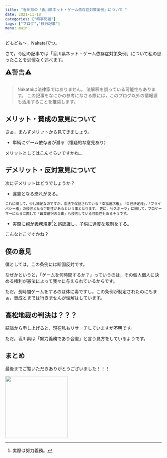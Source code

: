```yaml
---
title: "香川県の「香川県ネット・ゲーム依存症対策条例」について "
date: 2021-11-18
categories: ["時事問題"]
tags: ["ブログ","移行記事"]
menu: main
---
```

<!--more-->
どもども～，Nakataiでつ。

さて，今回の記事では「香川県ネット・ゲーム依存症対策条例」について私の思ったことを忌憚なく述べます。

<span style="font-size: 150%" color="red">
⚠警告⚠ <br>
</span><br>

> Nakataiは法律家ではありません。
> 法解釈を誤っている可能性もあります。
> この記事をなにかの参考になさる際には，このブログ以外の情報源も活用することを推奨します。

## メリット・賛成の意見について

さぁ，まんずメリットから見てきましょう。

* 単純にゲーム依存者が減る（懐疑的な意見あり）

メリットとしてはこんぐらいですかね...

## デメリット・反対意見について

次にデメリットはどうでしょうか？


* 違憲となる恐れがある。

<span style="font-size: 80%">
  これに関して，少し補足なのですが，憲法で保証されている「幸福追求権」，「自己決定権」，「プライバシー権」の侵害となる可能性があるという事となります。
  更に，「eスポーツ」に関して，プロゲーマーになるに際して「職業選択の自由」も侵害している可能性もあるそうです。
</span>

* 実際に親が義務規定[^1]と誤認識し，子供に過度な規制をする。

[^1]:実際は努力義務。

こんなとこですかね？

## 僕の意見

僕としては，この条例には断固反対です。

なぜかというと，「ゲームを何時間するか？」っていうのは，その個人個人に決める権利が憲法によって我々に与えられているからです。

ただ，長時間ゲームをするのは体に毒ですし，この条例が制定されたのにもまぁ，賛成とまでは行きませんが理解はしています。

## 高松地裁の判決は？？？

結論から申し上げると，現在私もリサーチしていますが不明です。

ただ，香川県は「努力義務であり合憲」と言う見方をしているようです。

## まとめ

最後までご覧いただきありがとうございました！！！

<img src="https://i.imgur.com/NA6RKr1.png" width="200">

<Disqus>
